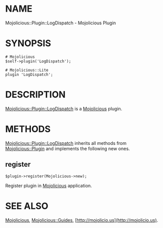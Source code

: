 # NAME

Mojolicious::Plugin::LogDispatch - Mojolicious Plugin

# SYNOPSIS

    # Mojolicious
    $self->plugin('LogDispatch');

    # Mojolicious::Lite
    plugin 'LogDispatch';

# DESCRIPTION

[Mojolicious::Plugin::LogDispatch](https://metacpan.org/pod/Mojolicious::Plugin::LogDispatch) is a [Mojolicious](https://metacpan.org/pod/Mojolicious) plugin.

# METHODS

[Mojolicious::Plugin::LogDispatch](https://metacpan.org/pod/Mojolicious::Plugin::LogDispatch) inherits all methods from
[Mojolicious::Plugin](https://metacpan.org/pod/Mojolicious::Plugin) and implements the following new ones.

## register

    $plugin->register(Mojolicious->new);

Register plugin in [Mojolicious](https://metacpan.org/pod/Mojolicious) application.

# SEE ALSO

[Mojolicious](https://metacpan.org/pod/Mojolicious), [Mojolicious::Guides](https://metacpan.org/pod/Mojolicious::Guides), [http://mojolicio.us](http://mojolicio.us).
